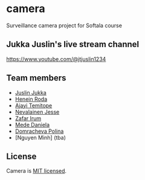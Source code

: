 # camera
Surveillance camera project for Softala course

## Jukka Juslin's live stream channel
https://www.youtube.com/@jtjuslin1234

## Team members

- [Juslin Jukka](https://github.com/jusju)
- [Henein Roda](https://github.com/hxrda)
- [Ajayi Temitope](https://github.com/Topebhh500)
- [Nevalainen Jesse](https://github.com/Suppiluliumas)
- [Zafar Irum](https://github.com/zafarirum87)
- [Mede Daniela](https://github.com/mededaniela)
- [Domracheva Polina](https://github.com/PolinaD31)
- [Nguyen Minh] (tba)

## License

Camera is [MIT licensed](./LICENSE).
